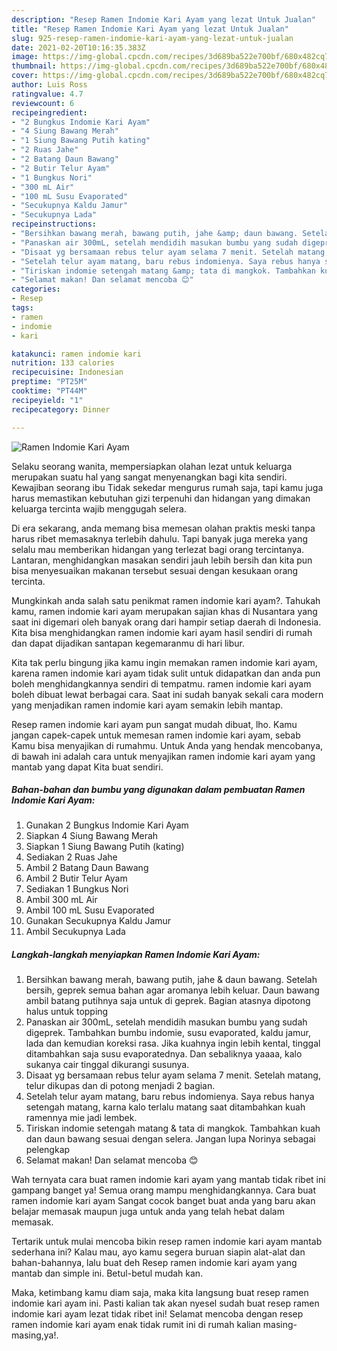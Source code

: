 ```yaml
---
description: "Resep Ramen Indomie Kari Ayam yang lezat Untuk Jualan"
title: "Resep Ramen Indomie Kari Ayam yang lezat Untuk Jualan"
slug: 925-resep-ramen-indomie-kari-ayam-yang-lezat-untuk-jualan
date: 2021-02-20T10:16:35.383Z
image: https://img-global.cpcdn.com/recipes/3d689ba522e700bf/680x482cq70/ramen-indomie-kari-ayam-foto-resep-utama.jpg
thumbnail: https://img-global.cpcdn.com/recipes/3d689ba522e700bf/680x482cq70/ramen-indomie-kari-ayam-foto-resep-utama.jpg
cover: https://img-global.cpcdn.com/recipes/3d689ba522e700bf/680x482cq70/ramen-indomie-kari-ayam-foto-resep-utama.jpg
author: Luis Ross
ratingvalue: 4.7
reviewcount: 6
recipeingredient:
- "2 Bungkus Indomie Kari Ayam"
- "4 Siung Bawang Merah"
- "1 Siung Bawang Putih kating"
- "2 Ruas Jahe"
- "2 Batang Daun Bawang"
- "2 Butir Telur Ayam"
- "1 Bungkus Nori"
- "300 mL Air"
- "100 mL Susu Evaporated"
- "Secukupnya Kaldu Jamur"
- "Secukupnya Lada"
recipeinstructions:
- "Bersihkan bawang merah, bawang putih, jahe &amp; daun bawang. Setelah bersih, geprek semua bahan agar aromanya lebih keluar. Daun bawang ambil batang putihnya saja untuk di geprek. Bagian atasnya dipotong halus untuk topping"
- "Panaskan air 300mL, setelah mendidih masukan bumbu yang sudah digeprek. Tambahkan bumbu indomie, susu evaporated, kaldu jamur, lada dan kemudian koreksi rasa. Jika kuahnya ingin lebih kental, tinggal ditambahkan saja susu evaporatednya. Dan sebaliknya yaaaa, kalo sukanya cair tinggal dikurangi susunya."
- "Disaat yg bersamaan rebus telur ayam selama 7 menit. Setelah matang, telur dikupas dan di potong menjadi 2 bagian."
- "Setelah telur ayam matang, baru rebus indomienya. Saya rebus hanya setengah matang, karna kalo terlalu matang saat ditambahkan kuah ramennya mie jadi lembek."
- "Tiriskan indomie setengah matang &amp; tata di mangkok. Tambahkan kuah dan daun bawang sesuai dengan selera. Jangan lupa Norinya sebagai pelengkap"
- "Selamat makan! Dan selamat mencoba 😊"
categories:
- Resep
tags:
- ramen
- indomie
- kari

katakunci: ramen indomie kari 
nutrition: 133 calories
recipecuisine: Indonesian
preptime: "PT25M"
cooktime: "PT44M"
recipeyield: "1"
recipecategory: Dinner

---
```



![Ramen Indomie Kari Ayam](https://img-global.cpcdn.com/recipes/3d689ba522e700bf/680x482cq70/ramen-indomie-kari-ayam-foto-resep-utama.jpg)

Selaku seorang wanita, mempersiapkan olahan lezat untuk keluarga merupakan suatu hal yang sangat menyenangkan bagi kita sendiri. Kewajiban seorang ibu Tidak sekedar mengurus rumah saja, tapi kamu juga harus memastikan kebutuhan gizi terpenuhi dan hidangan yang dimakan keluarga tercinta wajib menggugah selera.

Di era  sekarang, anda memang bisa memesan olahan praktis meski tanpa harus ribet memasaknya terlebih dahulu. Tapi banyak juga mereka yang selalu mau memberikan hidangan yang terlezat bagi orang tercintanya. Lantaran, menghidangkan masakan sendiri jauh lebih bersih dan kita pun bisa menyesuaikan makanan tersebut sesuai dengan kesukaan orang tercinta. 



Mungkinkah anda salah satu penikmat ramen indomie kari ayam?. Tahukah kamu, ramen indomie kari ayam merupakan sajian khas di Nusantara yang saat ini digemari oleh banyak orang dari hampir setiap daerah di Indonesia. Kita bisa menghidangkan ramen indomie kari ayam hasil sendiri di rumah dan dapat dijadikan santapan kegemaranmu di hari libur.

Kita tak perlu bingung jika kamu ingin memakan ramen indomie kari ayam, karena ramen indomie kari ayam tidak sulit untuk didapatkan dan anda pun boleh menghidangkannya sendiri di tempatmu. ramen indomie kari ayam boleh dibuat lewat berbagai cara. Saat ini sudah banyak sekali cara modern yang menjadikan ramen indomie kari ayam semakin lebih mantap.

Resep ramen indomie kari ayam pun sangat mudah dibuat, lho. Kamu jangan capek-capek untuk memesan ramen indomie kari ayam, sebab Kamu bisa menyajikan di rumahmu. Untuk Anda yang hendak mencobanya, di bawah ini adalah cara untuk menyajikan ramen indomie kari ayam yang mantab yang dapat Kita buat sendiri.

<!--inarticleads1-->

##### Bahan-bahan dan bumbu yang digunakan dalam pembuatan Ramen Indomie Kari Ayam:

1. Gunakan 2 Bungkus Indomie Kari Ayam
1. Siapkan 4 Siung Bawang Merah
1. Siapkan 1 Siung Bawang Putih (kating)
1. Sediakan 2 Ruas Jahe
1. Ambil 2 Batang Daun Bawang
1. Ambil 2 Butir Telur Ayam
1. Sediakan 1 Bungkus Nori
1. Ambil 300 mL Air
1. Ambil 100 mL Susu Evaporated
1. Gunakan Secukupnya Kaldu Jamur
1. Ambil Secukupnya Lada




<!--inarticleads2-->

##### Langkah-langkah menyiapkan Ramen Indomie Kari Ayam:

1. Bersihkan bawang merah, bawang putih, jahe &amp; daun bawang. Setelah bersih, geprek semua bahan agar aromanya lebih keluar. Daun bawang ambil batang putihnya saja untuk di geprek. Bagian atasnya dipotong halus untuk topping
1. Panaskan air 300mL, setelah mendidih masukan bumbu yang sudah digeprek. Tambahkan bumbu indomie, susu evaporated, kaldu jamur, lada dan kemudian koreksi rasa. Jika kuahnya ingin lebih kental, tinggal ditambahkan saja susu evaporatednya. Dan sebaliknya yaaaa, kalo sukanya cair tinggal dikurangi susunya.
1. Disaat yg bersamaan rebus telur ayam selama 7 menit. Setelah matang, telur dikupas dan di potong menjadi 2 bagian.
1. Setelah telur ayam matang, baru rebus indomienya. Saya rebus hanya setengah matang, karna kalo terlalu matang saat ditambahkan kuah ramennya mie jadi lembek.
1. Tiriskan indomie setengah matang &amp; tata di mangkok. Tambahkan kuah dan daun bawang sesuai dengan selera. Jangan lupa Norinya sebagai pelengkap
1. Selamat makan! Dan selamat mencoba 😊




Wah ternyata cara buat ramen indomie kari ayam yang mantab tidak ribet ini gampang banget ya! Semua orang mampu menghidangkannya. Cara buat ramen indomie kari ayam Sangat cocok banget buat anda yang baru akan belajar memasak maupun juga untuk anda yang telah hebat dalam memasak.

Tertarik untuk mulai mencoba bikin resep ramen indomie kari ayam mantab sederhana ini? Kalau mau, ayo kamu segera buruan siapin alat-alat dan bahan-bahannya, lalu buat deh Resep ramen indomie kari ayam yang mantab dan simple ini. Betul-betul mudah kan. 

Maka, ketimbang kamu diam saja, maka kita langsung buat resep ramen indomie kari ayam ini. Pasti kalian tak akan nyesel sudah buat resep ramen indomie kari ayam lezat tidak ribet ini! Selamat mencoba dengan resep ramen indomie kari ayam enak tidak rumit ini di rumah kalian masing-masing,ya!.

